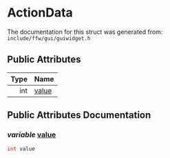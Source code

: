 ActionData
===================================


The documentation for this struct was generated from: `include/ffw/gui/guiwidget.h`



## Public Attributes

| Type | Name |
| -------: | :------- |
|  int | [value](#a896f9e4) |


## Public Attributes Documentation

### _variable_ <a id="a896f9e4" href="#a896f9e4">value</a>

```cpp
int value
```





